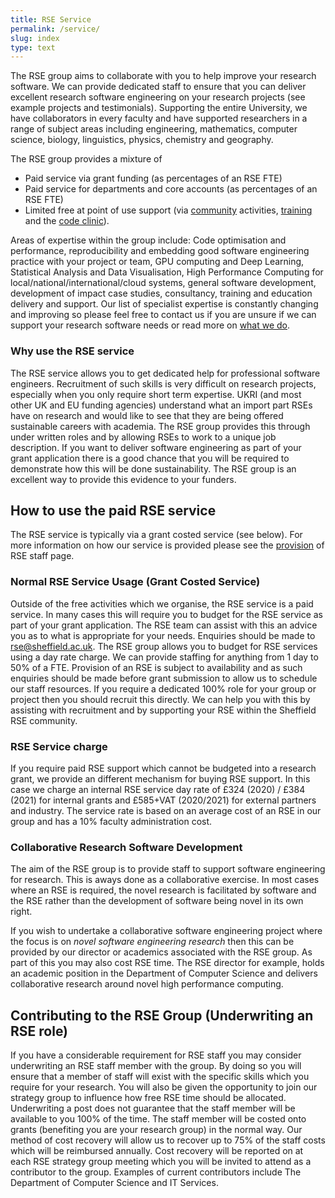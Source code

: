 ```yaml
---
title: RSE Service
permalink: /service/
slug: index
type: text
---
```


The RSE group aims to collaborate with you to help improve your research software. We can provide dedicated staff to ensure that you can deliver excellent research software engineering on your research projects (see example projects and testimonials). Supporting the entire University, we have collaborators in every faculty and have supported researchers in a range of subject areas including engineering, mathematics, computer science, biology, linguistics, physics, chemistry and geography. 

The RSE group provides a mixture of 

* Paid service via grant funding (as percentages of an RSE FTE)
* Paid service for departments and core accounts (as percentages of an RSE FTE)
* Limited free at point of use support (via [community](../community) activities, [training](../training) and the [code clinic](../support/code-clinic)). 

Areas of expertise within the group include: Code optimisation and performance, reproducibility and embedding good software engineering practice with your project or team, GPU computing and Deep Learning, Statistical Analysis and Data Visualisation, High Performance Computing for local/national/international/cloud systems, general software development, development of impact case studies, consultancy, training and education delivery and support. Our list of specialist expertise is constantly changing and improving so please feel free to contact us if you are unsure if we can support your research software needs or read more on [what we do](./activities).

   
### Why use the RSE service

The RSE service allows you to get dedicated help for professional software engineers. Recruitment of such skills is very difficult on research projects, especially when you only require short term expertise. UKRI (and most other UK and EU funding agencies) understand what an import part RSEs have on research and would like to see that they are being offered sustainable careers with academia. The RSE group provides this through under written roles and by allowing RSEs to work to a unique job description. If you want to deliver software engineering as part of your grant application there is a good chance that you will be required to demonstrate how this will be done sustainability. The RSE group is an excellent way to provide this evidence to your funders.

## How to use the paid RSE service

The RSE service is typically via a grant costed service (see below). For more information on how our service is provided please see the [provision](provision) of RSE staff page.

### Normal RSE Service Usage (Grant Costed Service)

Outside of the free activities which we organise, the RSE service is a paid service. In many cases this will require you to budget for the RSE service as part of your grant application. The RSE team can assist with this an advice you as to what is appropriate for your needs. Enquiries should be made to rse@sheffield.ac.uk. The RSE group allows you to budget for RSE services using a day rate charge. We can provide staffing for anything from 1 day to 50% of a FTE. Provision of an RSE is subject to availability and as such enquiries should be made before grant submission to allow us to schedule our staff resources. If you require a dedicated 100% role for your group or project then you should recruit this directly. We can help you with this by assisting with recruitment and by supporting your RSE within the Sheffield RSE community.

### RSE Service charge

If you require paid RSE support which cannot be budgeted into a research grant, we provide an different mechanism for buying RSE support.
In this case we charge 
an internal RSE service day rate of £324 (2020) / £384 (2021) for internal grants and 
£585+VAT (2020/2021) for external partners and industry.
The service rate is based on an average cost of an RSE in our group
and has a 10% faculty administration cost.

### Collaborative Research Software Development

The aim of the RSE group is to provide staff to support software engineering for research. This is aways done as a collaborative exercise. In most cases where an RSE is required, the novel research is facilitated by software and the RSE rather than the development of software being novel in its own right.
	
If you wish to undertake a collaborative software engineering project where the focus is on *novel software engineering research* then this can be provided by our director or academics associated with the RSE group. As part of this you may also cost RSE time. The RSE director for example, holds an academic position in the Department of Computer Science and delivers collaborative research around novel high performance computing.
    

## Contributing to the RSE Group (Underwriting an RSE role)

If you have a considerable requirement for RSE staff you may consider underwriting an RSE staff member with the group. By doing so you will ensure that a member of staff will exist with the specific skills which you require for your research. You will also be given the opportunity to join our strategy group to influence how free RSE time should be allocated. Underwriting a post does not guarantee that the staff member will be available to you 100% of the time. The staff member will be costed onto grants (benefiting you are your research group) in the normal way. Our method of cost recovery will allow us to recover up to 75% of the staff costs which will be reimbursed annually. Cost recovery will be reported on at each RSE strategy group meeting which you will be invited to attend as a contributor to the group. Examples of current contributors include The Department of Computer Science and IT Services.


